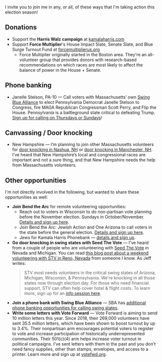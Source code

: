 I invite you to join me in any, or all, of these ways that I'm taking action this election season!
## Donations

- Support the **Harris Walz campaign** at [kamalaharris.com](https://kamalaharris.com/)
- Support **Force Multiplier**'s House Impact Slate, Senate Slate, and Blue Surge Turnout Fund at [forcemultiplierus.org](https://www.forcemultiplierus.org/) 
	- Force Multiplier originally started in the Boston area. They're an all-volunteer group that provides donors with research-based recommendations on which races are most likely to affect the balance of power in the House + Senate.

## Phone banking

- Janelle Stelson, PA-10 — Call voters with Massachusetts’ own [Swing Blue Alliance](https://swingbluealliance.org/) to elect Pennsylvania Democrat Janelle Stelson to Congress, fire MAGA Republican Congressman Scott Perry, and Flip the House. Pennsylvania is a battleground state critical to defeating Trump. [Sign up for calling on Thursdays or Sundays](https://www.mobilize.us/swingbluealliance/event/644234/)!

## Canvassing / Door knocking

- New Hampshire — I’m planning to join other Massachusetts volunteers for [door knocking in Nashua, NH](https://www.mobilize.us/massdems/event/636785/) or [door knocking in Manchester, NH](https://www.mobilize.us/massdems/event/634549/). I’ve heard that New Hampshire’s local and congressional races are important and not a sure thing, and that New Hampshire needs the help from Massachusetts volunteers.

## Other opportunities

I'm not directly involved in the following, but wanted to share these opportunities as well:

- **Join Bend the Arc** for remote volunteering opportunities:
	- Reach out to voters in Wisconsin to do non-partisan vote planning before the November election. Sundays in October/November. [Details and sign up here](https://www.mobilize.us/bendthearc/event/686040/).
	- Join Bend the Arc: Jewish Action and One Arizona to call voters in the state before the general election. [Details and sign up here](https://www.mobilize.us/bendthearc/event/689796/).
	- Jews for Kamala Harris Phonebank — [details and sign up](https://www.mobilize.us/bendthearc/event/687109/).
- **Go door knocking in swing states with Seed The Vote** — I've heard from a couple of people who are volunteering with [Seed The Vote](https://seedthevote.org/) in Nevada and Michigan. You can read [this blog post about a weekend volunteering with STV in Reno, Nevada](http://caelections.blogspot.com/2024/09/JK-Reno-STV.html) from someone I know. As Jeff writes:
  >STV most needs volunteers in the critical swing states of Arizona, Michigan, Wisconsin, & Pennsylvania. We're knocking in all those states now through election day. For those who need financial support, STV can often help cover hotel & flight costs. To learn more, sign up for an [info session here](https://www.mobilize.us/seedthevote/event/595794/).
- **Join a phone bank with Swing Blue Alliance** — SBA has [additional phone banking opportunities for calling swing states](https://www.mobilize.us/swingbluealliance/). 
- **Write some letters with Vote Forward** — Vote Forward is aiming to send 10 million letters this year. Since 2018, their 269,000 volunteers have sent 35.5 million letters, which have been shown to boost turnout by up to 3.4%. Their nonpartisan arm encourages potential voters to register to vote and increase participation of historically underrepresented communities. Their 501(c)(4) arm helps increase voter turnout in political campaigns. I’ve sent letters with them in the past and you don’t need fancy supplies, other than stamps, envelopes, and access to a printer. Learn more and sign up at [votefwd.org](https://votefwd.org/).